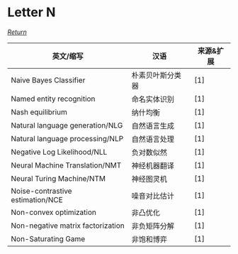 # Letter N
[*Return*](https://github.com/SyncedAI00/Artificial-Intelligence-Terminology/blob/master/README.md)

英文/缩写|汉语|来源&扩展
---|---|---
Naive Bayes Classifier|朴素贝叶斯分类器|[1]
Named entity recognition|命名实体识别|[1]
Nash equilibrium|纳什均衡|[1]
Natural language generation/NLG|自然语言生成|[1]
Natural language processing/NLP|自然语言处理|[1]
Negative Log Likelihood/NLL|负对数似然|[1]
Neural Machine Translation/NMT|神经机器翻译|[1]
Neural Turing Machine/NTM|神经图灵机|[1]
Noise-contrastive estimation/NCE|噪音对比估计|[1]
Non-convex optimization|非凸优化|[1]
Non-negative matrix factorization|非负矩阵分解|[1]
Non-Saturating Game|非饱和博弈|[1]
